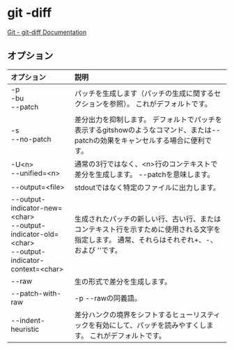 # git -diff

[Git - git-diff Documentation](https://git-scm.com/docs/git-diff)

## オプション

|オプション|説明|
|:--|:--|
|-p<br>-bu<br>--patch|パッチを生成します（パッチの生成に関するセクションを参照）。 これがデフォルトです。|
|-s<br>--no-patch|差分出力を抑制します。 デフォルトでパッチを表示するgitshowのようなコマンド、または--patchの効果をキャンセルする場合に便利です。|
|-U\<n\><br>--unified=\<n\>|通常の3行ではなく、\<n\>行のコンテキストで差分を生成します。 --patchを意味します。|
|--output=\<file\>|stdoutではなく特定のファイルに出力します。|
|--output-indicator-new=\<char\><br>--output-indicator-old=\<char\><br>--output-indicator-context=\<char\>|生成されたパッチの新しい行、古い行、またはコンテキスト行を示すために使用される文字を指定します。 通常、それらはそれぞれ+、-、および ''です。|
|--raw|生の形式で差分を生成します。|
|--patch-with-raw|-p --rawの同義語。|
|--indent-heuristic|差分ハンクの境界をシフトするヒューリスティックを有効にして、パッチを読みやすくします。 これがデフォルトです。|
